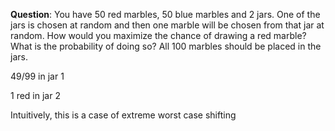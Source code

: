 **Question**: You have 50 red marbles, 50 blue marbles and 2 jars. One of the jars is chosen at random and then one marble will be chosen from that jar at random. How would you maximize the chance of drawing a red marble? What is the probability of doing so? All 100 marbles should be placed in the jars.

49/99 in jar 1

1 red in jar 2

Intuitively, this is a case of extreme worst case shifting

